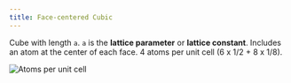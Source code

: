 ```yaml
---
title: Face-centered Cubic
---
```


Cube with length `a`. `a` is the **lattice parameter** or **lattice constant**.
Includes an atom at the center of each face. 4 atoms per unit cell (6 x 1/2 + 8
x 1/8).

![Atoms per unit cell](/ME1023/fcc-unit-cell-atoms.png)
